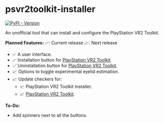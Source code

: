 # psvr2toolkit-installer

[PlayStation VR2 Toolkit]: https://github.com/BnuuySolutions/PSVR2Toolkit
[![PyPI - Version](https://img.shields.io/pypi/v/psvr2toolkit-installer)](https://python.org/pypi/psvr2toolkit-installer)

An unofficial tool that can install and configure the PlayStation VR2 Toolkit.

**Planned Features:**
✅: Current release
📈: Next release

- ✅ A user interface.
- ✅ Installation button for [PlayStation VR2 Toolkit].
- ✅ Uninstallation button for [PlayStation VR2 Toolkit].
- 📈 Options to toggle experimental eyelid estimation.
- 📈 Update checkers for:
  - 📈 PlayStation VR2 Toolkit Installer.
  - 📈 [PlayStation VR2 Toolkit].

**To-Do:**

- Add spinners next to all the buttons.
